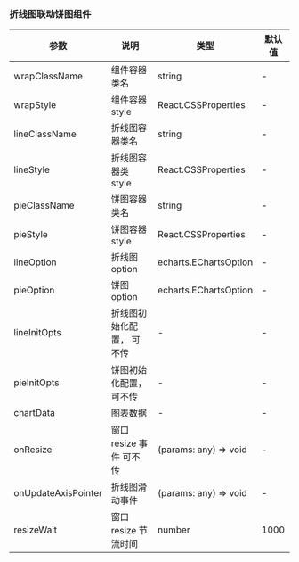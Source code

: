 ### 折线图联动饼图组件

| 参数                | 说明                      | 类型                  | 默认值 |
| ------------------- | ------------------------- | --------------------- | ------ |
| wrapClassName       | 组件容器类名              | string                | -      |
| wrapStyle           | 组件容器 style            | React.CSSProperties   | -      |
| lineClassName       | 折线图容器类名            | string                | -      |
| lineStyle           | 折线图容器类 style        | React.CSSProperties   | -      |
| pieClassName        | 饼图容器类名              | string                | -      |
| pieStyle            | 饼图容器 style            | React.CSSProperties   | -      |
| lineOption          | 折线图 option             | echarts.EChartsOption | -      |
| pieOption           | 饼图 option               | echarts.EChartsOption | -      |
| lineInitOpts        | 折线图初始化配置， 可不传 | -                     | -      |
| pieInitOpts         | 饼图初始化配置，可不传    | -                     | -      |
| chartData           | 图表数据                  | -                     | -      |
| onResize            | 窗口 resize 事件 可不传   | (params: any) => void | -      |
| onUpdateAxisPointer | 折线图滑动事件            | (params: any) => void | -      |
| resizeWait          | 窗口 resize 节流时间      | number                | 1000   |
